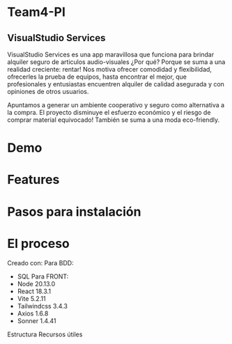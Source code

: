 # Team4-PI 
## VisualStudio Services

VisualStudio Services es una app maravillosa que funciona para brindar alquiler seguro de articulos audio-visuales  ¿Por qué? Porque se suma a una realidad creciente: rentar! Nos motiva ofrecer comodidad y flexibilidad, ofrecerles la prueba de equipos, hasta encontrar el mejor, que profesionales y entusiastas encuentren alquiler de calidad asegurada y con opiniones de otros usuarios. 

 
Apuntamos a generar un ambiente cooperativo y seguro como alternativa a la compra. El proyecto disminuye el esfuerzo económico y el riesgo de comprar material equivocado! También se suma a una moda eco-friendly.

# Demo
# Features
# Pasos para instalación

# El proceso
Creado con:
Para BDD: 
* SQL
Para FRONT:
* Node 20.13.0
* React 18.3.1
* Vite 5.2.11
* Tailwindcss 3.4.3
* Axios 1.6.8
* Sonner 1.4.41
  
Estructura
Recursos útiles
